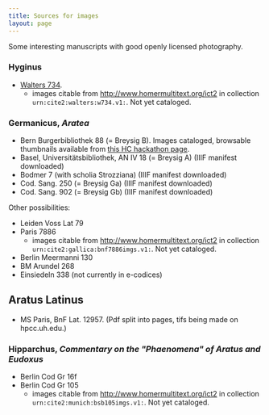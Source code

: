 ```yaml
---
title: Sources for images
layout: page
---
```



Some interesting manuscripts with good openly licensed photography.

### Hyginus

-   [Walters 734](http://www.thedigitalwalters.org/Data/WaltersManuscripts/html/W734/).
    -   images citable from <http://www.homermultitext.org/ict2> in collection `urn:cite2:walters:w734.v1:`.  Not yet cataloged.


### Germanicus, *Aratea*

-   Bern Burgerbibliothek 88 (= Breysig B).  Images cataloged, browsable thumbnails available from  [this HC hackathon page](https://hcmid.github.io/ms-hackathon-2018/bern88-thumbs/).
-   Basel, Universitätsbibliothek, AN IV 18 (= Breysig A) (IIIF manifest downloaded)
-   Bodmer 7 (with scholia Strozziana) (IIIF manifest downloaded)
-   Cod. Sang. 250 (= Breysig Ga) (IIIF manifest downloaded)
-   Cod. Sang. 902 (= Breysig Gb) (IIIF manifest downloaded)

Other possibilities:

-   Leiden Voss Lat  79
-   Paris 7886
    -   images citable from <http://www.homermultitext.org/ict2> in collection `urn:cite2:gallica:bnf7886imgs.v1:`.  Not yet cataloged.
-   Berlin Meermanni 130
-   BM Arundel 268
-   Einsiedeln 338 (not currently in e-codices)

## Aratus Latinus


-   MS Paris, BnF Lat. 12957.  (Pdf split into pages, tifs being made on hpcc.uh.edu.)


### Hipparchus, *Commentary on the "Phaenomena" of Aratus and Eudoxus*

-   Berlin Cod Gr 16f
-   Berlin Cod Gr 105
    -   images citable from <http://www.homermultitext.org/ict2> in collection `urn:cite2:munich:bsb105imgs.v1:`. Not yet cataloged.
